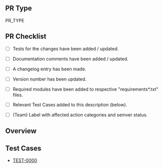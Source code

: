 <!-- Thanks for considering contributing Zeuz Node! -->
<!-- Please fill out the following to get your PR reviewed quicker. -->

## PR Type
<!-- What kind of change does this PR make? -->
<!-- Bug Fix / Feature / Refactor / Code Style / Other -->
PR_TYPE


## PR Checklist
<!-- Check your PR fulfills the following items. ->>
<!-- For draft PRs check the boxes as you complete them. -->

- [ ] Tests for the changes have been added / updated.
- [ ] Documentation comments have been added / updated.
- [ ] A changelog entry has been made.
- [ ] Version number has been updated.
- [ ] Required modules have been added to respective "requirements*.txt" files.
- [ ] Relevant Test Cases added to this description (below).
- [ ] (Team) Label with affected action categories and semver status.


## Overview
<!-- Describe the current and new behavior. -->
<!-- Emphasize any breaking changes. -->

## Test Cases
- [TEST-0000](https://zeuz.zeuz.ai/Home/ManageTestCases/Edit/TEST-0000/)

<!-- If this PR fixes or closes an issue, reference it here. -->
<!-- Closes #000 -->
